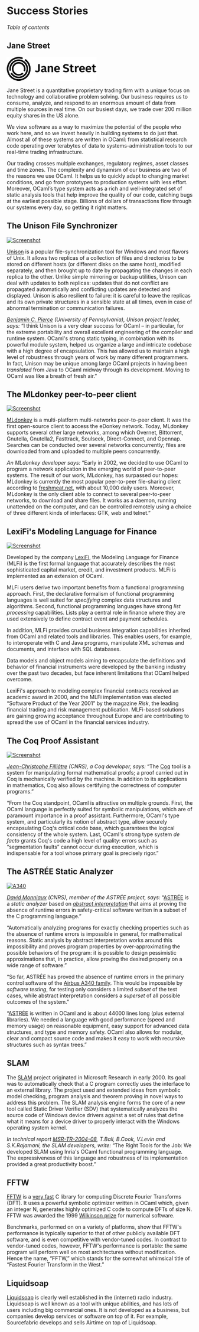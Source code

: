 Success Stories
===============

*Table of contents*

Jane Street
-----------

[![Jane Street](img/jane-street.jpg)](img/jane-street.jpg)

Jane Street is a quantitative proprietary trading firm with a unique focus on technology and collaborative problem solving. Our business requires us to consume, analyze, and respond to an enormous amount of data from multiple sources in real time. On our busiest days, we trade over 200 million equity shares in the US alone.

We view software as a way to maximize the potential of the people who work here, and so we invest heavily in building systems to do just that. Almost all of these systems are written in OCaml: from statistical research code operating over terabytes of data to systems-administration tools to our real-time trading infrastructure.

Our trading crosses multiple exchanges, regulatory regimes, asset classes and time zones. The complexity and dynamism of our business are two of the reasons we use OCaml. It helps us to quickly adapt to changing market conditions, and go from prototypes to production systems with less effort. Moreover, OCaml’s type system acts as a rich and well-integrated set of static analysis tools that help improve the quality of our code, catching bugs at the earliest possible stage. Billions of dollars of transactions flow through our systems every day, so getting it right matters.

The Unison File Synchronizer
----------------------------

[![Screenshot](http://caml.inria.fr/about/successes-images/unison-thumb.jpg "Screenshot of Unison's main window")](http://caml.inria.fr/about/successes-images/unison.jpg)

[Unison](http://www.cis.upenn.edu/%7Ebcpierce/unison/) is a popular file-synchronization tool for Windows and most flavors of Unix. It allows two replicas of a collection of files and directories to be stored on different hosts (or different disks on the same host), modified separately, and then brought up to date by propagating the changes in each replica to the other. Unlike simple mirroring or backup utilities, Unison can deal with updates to both replicas: updates that do not conflict are propagated automatically and conflicting updates are detected and displayed. Unison is also resilient to failure: it is careful to leave the replicas and its own private structures in a sensible state at all times, even in case of abnormal termination or communication failures.

*[Benjamin C. Pierce](http://www.cis.upenn.edu/%7Ebcpierce/) (University of Pennsylvania), Unison project leader, says:* “I think Unison is a very clear success for OCaml – in particular, for the extreme portability and overall excellent engineering of the compiler and runtime system. OCaml's strong static typing, in combination with its powerful module system, helped us organize a large and intricate codebase with a high degree of encapsulation. This has allowed us to maintain a high level of robustness through years of work by many different programmers. In fact, Unison may be unique among large OCaml projects in having been *translated* from Java to OCaml midway through its development. Moving to OCaml was like a breath of fresh air.”

The MLdonkey peer-to-peer client
--------------------------------

[![Screenshot](http://caml.inria.fr/about/successes-images/mldonkey-thumb.jpg "Screenshot of one of MLdonkey's windows")](http://caml.inria.fr/about/successes-images/mldonkey.jpg)

[MLdonkey](http://mldonkey.sourceforge.net/Main_Page) is a multi-platform multi-networks peer-to-peer client. It was the first open-source client to access the eDonkey network. Today, MLdonkey supports several other large networks, among which Overnet, Bittorrent, Gnutella, Gnutella2, Fasttrack, Soulseek, Direct-Connect, and Opennap. Searches can be conducted over several networks concurrently; files are downloaded from and uploaded to multiple peers concurrently.

*An MLdonkey developer says:* “Early in 2002, we decided to use OCaml to program a network application in the emerging world of peer-to-peer systems. The result of our work, MLdonkey, has surpassed our hopes: MLdonkey is currently the most popular peer-to-peer file-sharing client according to [freshmeat.net](http://freshmeat.net/), with about 10,000 daily users. Moreover, MLdonkey is the only client able to connect to several peer-to-peer networks, to download and share files. It works as a daemon, running unattended on the computer, and can be controlled remotely using a choice of three different kinds of interfaces: GTK, web and telnet.”

LexiFi's Modeling Language for Finance
--------------------------------------

[![Screenshot](http://caml.inria.fr/about/successes-images/lexifi-thumb.png "A report produced by LexiFi software")](http://caml.inria.fr/about/successes-images/lexifi.png)

Developed by the company [LexiFi](http://www.lexifi.com/), the Modeling Language for Finance (MLFi) is the first formal language that accurately describes the most sophisticated capital market, credit, and investment products. MLFi is implemented as an extension of OCaml.

MLFi users derive two important benefits from a functional programming approach. First, the declarative formalism of functional programming languages is well suited for *specifying* complex data structures and algorithms. Second, functional programming languages have strong *list processing* capabilities. Lists play a central role in finance where they are used extensively to define contract event and payment schedules.

In addition, MLFi provides crucial business integration capabilities inherited from OCaml and related tools and libraries. This enables users, for example, to interoperate with C and Java programs, manipulate XML schemas and documents, and interface with SQL databases.

Data models and object models aiming to encapsulate the definitions and behavior of financial instruments were developed by the banking industry over the past two decades, but face inherent limitations that OCaml helped overcome.

LexiFi's approach to modeling complex financial contracts received an academic award in 2000, and the MLFi implementation was elected “Software Product of the Year 2001” by the magazine *Risk*, the leading financial trading and risk management publication. MLFi-based solutions are gaining growing acceptance throughout Europe and are contributing to spread the use of OCaml in the financial services industry.

The Coq Proof Assistant
-----------------------

[![Screenshot](http://caml.inria.fr/about/successes-images/coq-thumb.jpg "Screenshot of Coq's integrated development environment")](http://caml.inria.fr/about/successes-images/coq.jpg)

*[Jean-Christophe Filliâtre](http://www.lri.fr/%7Efilliatr/) (CNRS), a Coq developer, says:* “The [Coq](http://coq.inria.fr/) tool is a system for manipulating formal mathematical proofs; a proof carried out in Coq is mechanically verified by the machine. In addition to its applications in mathematics, Coq also allows certifying the correctness of computer programs.”

“From the Coq standpoint, OCaml is attractive on multiple grounds. First, the OCaml language is perfectly suited for symbolic manipulations, which are of paramount importance in a proof assistant. Furthermore, OCaml's type system, and particularly its notion of abstract type, allow securely encapsulating Coq's critical code base, which guarantees the logical consistency of the whole system. Last, OCaml's strong type system *de facto* grants Coq's code a high level of quality: errors such as “segmentation faults” cannot occur during execution, which is indispensable for a tool whose primary goal is precisely rigor.”

The ASTRÉE Static Analyzer
--------------------------

[![A340](http://caml.inria.fr/about/successes-images/astree.gif "ASTRÉE has been used to certify the Airbus A340 flight control software")](http://www.airbus.com/product/a330_a340_backgrounder.asp)

*[David Monniaux](http://www-verimag.imag.fr/~monniaux/) (CNRS), member of the ASTRÉE project, says:* “[ASTRÉE](http://www.astree.ens.fr/) is a *static analyzer* based on [*abstract interpretation*](http://www.di.ens.fr/%7Ecousot/aiintro.shtml) that aims at proving the absence of runtime errors in safety-critical software written in a subset of the C programming language.”

“Automatically analyzing programs for exactly checking properties such as the absence of runtime errors is impossible in general, for mathematical reasons. Static analysis by abstract interpretation works around this impossibility and proves program properties by over-approximating the possible behaviors of the program: it is possible to design pessimistic approximations that, in practice, allow proving the desired property on a wide range of software.”

“So far, ASTRÉE has proved the absence of runtime errors in the primary control software of the [Airbus A340 family](http://www.airbus.com/product/a330_a340_backgrounder.asp). This would be impossible by *software testing*, for testing only considers a limited *subset* of the test cases, while abstract interpretation considers a *superset* of all possible outcomes of the system.”

“[ASTRÉE](http://www.astree.ens.fr/) is written in OCaml and is about 44000 lines long (plus external libraries). We needed a language with good performance (speed and memory usage) on reasonable equipment, easy support for advanced data structures, and type and memory safety. OCaml also allows for modular, clear and compact source code and makes it easy to work with recursive structures such as syntax trees.”

SLAM
----

The [SLAM](http://research.microsoft.com/en-us/projects/slam/) project originated in Microsoft Research in early 2000. Its goal was to automatically check that a C program correctly uses the interface to an external library. The project used and extended ideas from symbolic model checking, program analysis and theorem proving in novel ways to address this problem. The SLAM analysis engine forms the core of a new tool called Static Driver Verifier (SDV) that systematically analyzes the source code of Windows device drivers against a set of rules that define what it means for a device driver to properly interact with the Windows operating system kernel.

*In technical report [MSR-TR-2004-08](http://research.microsoft.com/apps/pubs/default.aspx?id=70038), T.Ball, B.Cook, V.Levin and S.K.Rajamani, the SLAM developers, write:* “The Right Tools for the Job: We developed SLAM using Inria's OCaml functional programming language. The expressiveness of this language and robustness of its implementation provided a great productivity boost.”

FFTW
----

[FFTW](http://www.fftw.org/) is a [very fast](http://www.fftw.org/benchfft/) C library for computing Discrete Fourier Transforms (DFT). It uses a powerful symbolic optimizer written in OCaml which, given an integer N, generates highly optimized C code to compute DFTs of size N. FFTW was awarded the 1999 [Wilkinson prize](http://www.mcs.anl.gov/research/opportunities/wilkinsonprize/3rd-1999.php) for numerical software.

Benchmarks, performed on on a variety of platforms, show that FFTW's performance is typically superior to that of other publicly available DFT software, and is even competitive with vendor-tuned codes. In contrast to vendor-tuned codes, however, FFTW's performance is portable: the same program will perform well on most architectures without modification. Hence the name, “FFTW,” which stands for the somewhat whimsical title of “Fastest Fourier Transform in the West.”

Liquidsoap
----------

[Liquidsoap](http://liquidsoap.fm/) is clearly well established in the (internet) radio industry. Liquidsoap is well known as a tool with unique abilities, and has lots of users including big commercial ones. It is not developed as a business, but companies develop services or software on top of it. For example, Sourcefabric develops and sells Airtime on top of Liquidsoap.
